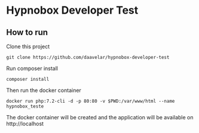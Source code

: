 # Hypnobox Developer Test

## How to run

Clone this project 

```
git clone https://github.com/daavelar/hypnobox-developer-test
```

Run composer install

```
composer install
```

Then run the docker container
```
docker run php:7.2-cli -d -p 80:80 -v $PWD:/var/www/html --name hypnobox_teste
```

The docker container will be created and the 
application will be available on http://localhost



